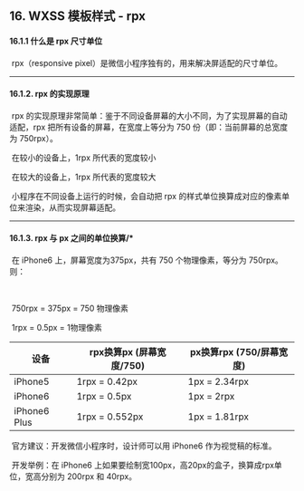 

## 16. WXSS 模板样式 - rpx



#### 	16.1.1 什么是 rpx 尺寸单位



​		rpx（responsive pixel）是微信小程序独有的，用来解决屏适配的尺寸单位。



------



#### 	16.1.2. rpx 的实现原理



​		rpx 的实现原理非常简单：鉴于不同设备屏幕的大小不同，为了实现屏幕的自动适配，rpx 把所有设备的屏幕，在宽度上等分为 750 份（即：当前屏幕的总宽度为 750rpx）。



​	在较小的设备上，1rpx 所代表的宽度较小

​	在较大的设备上，1rpx 所代表的宽度较大



​	小程序在不同设备上运行的时候，会自动把 rpx 的样式单位换算成对应的像素单位来渲染，从而实现屏幕适配。



------



#### 	16.1.3. rpx 与 px 之间的单位换算/*



​		在 iPhone6 上，屏幕宽度为375px，共有 750 个物理像素，等分为 750rpx。则：

​		

​			750rpx = 375px = 750 物理像素

​		    1rpx = 0.5px = 1物理像素



| 设备          | rpx换算px (屏幕宽度/750) | px换算rpx (750/屏幕宽度) |
| ------------- | ------------------------ | ------------------------ |
| iPhone5       | 1rpx = 0.42px            | 1px  = 2.34rpx           |
| iPhone6       | 1rpx = 0.5px             | 1px = 2rpx               |
| iPhone6  Plus | 1rpx = 0.552px           | 1px  = 1.81rpx           |





​	官方建议：开发微信小程序时，设计师可以用 iPhone6 作为视觉稿的标准。

​	开发举例：在 iPhone6 上如果要绘制宽100px，高20px的盒子，换算成rpx单位，宽高分别为 200rpx 和 40rpx。